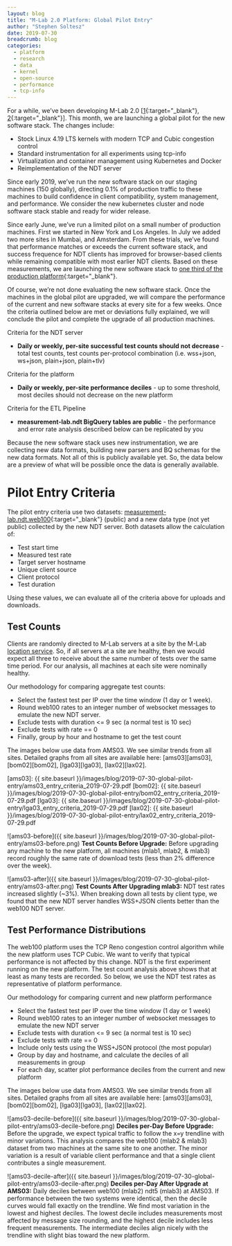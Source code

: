 ```yaml
---
layout: blog
title: "M-Lab 2.0 Platform: Global Pilot Entry"
author: "Stephen Soltesz"
date: 2019-07-30
breadcrumb: blog
categories:
  - platform
  - research
  - data
  - kernel
  - open-source
  - performance
  - tcp-info
---
```


For a while, we’ve been developing M-Lab 2.0 [[1][1]{:target="_blank"},
[2][2]{:target="_blank"}]. This month, we are launching a global pilot for
the new software stack. The changes include:

* Stock Linux 4.19 LTS kernels with modern TCP and Cubic congestion control
* Standard instrumentation for all experiments using tcp-info
* Virtualization and container management using Kubernetes and Docker
* Reimplementation of the NDT server

<!--more-->

Since early 2019, we’ve run the new software stack on our staging machines
(150 globally), directing 0.1% of production traffic to these machines to
build confidence in client compatibility, system management, and performance.
We consider the new kubernetes cluster and node software stack stable and
ready for wider release.

Since early June, we’ve run a limited pilot on a small number of production
machines. First we started in New York and Los Angeles. In July we added two
more sites in Mumbai, and Amsterdam. From these trials, we’ve found that
performance matches or exceeds the current software stack, and success
frequence for NDT clients has improved for browser-based clients while
remaining compatible with most earlier NDT clients. Based on these
measurements, we are launching the new software stack to [one third of the
production platform][3]{:target="_blank"}.

Of course, we’re not done evaluating the new software stack. Once the
machines in the global pilot are upgraded, we will compare the performance of
the current and new software stacks at every site for a few weeks. Once
the criteria outlined below are met or deviations fully explained, we will
conclude the pilot and complete the upgrade of all production machines.

Criteria for the NDT server

* **Daily or weekly, per-site successful test counts should not decrease** -
  total test counts, test counts per-protocol combination (i.e. wss+json,
  ws+json, plain+json, plain+tlv)

Criteria for the platform

* **Daily or weekly, per-site performance deciles** - up to some threshold, most
  deciles should not decrease on the new platform

Criteria for the ETL Pipeline

* **measurement-lab.ndt BigQuery tables are public** - the performance and error
  rate analysis described below can be replicated by you

Because the new software stack uses new instrumentation, we are collecting
new data formats, building new parsers and BQ schemas for the new data
formats. Not all of this is publicly available yet. So, the data below are
a preview of what will be possible once the data is generally available.

[1]: {{site.baseurl}}/blog/modernizing-mlab
[2]: {{site.baseurl}}/blog/mlab-20-platform-migration-update
[3]: https://siteinfo.mlab-oti.measurementlab.net/v1/adhoc/upgrade.json

# Pilot Entry Criteria

The pilot entry criteria use two datasets:
[measurement-lab.ndt.web100][web100]{:target="_blank"} (public) and a new
data type (not yet public) collected by the new NDT server. Both datasets
allow the calculation of:

* Test start time
* Measured test rate
* Target server hostname
* Unique client source
* Client protocol
* Test duration

Using these values, we can evaluate all of the criteria above for uploads and
downloads.

[web100]: {{site.baseurl}}/data/docs/bq/schema/ndt/

## Test Counts

Clients are randomly directed to M-Lab servers at a site by the M-Lab
[location service](https://locate.measurementlab.net). So, if all servers at
a site are healthy, then we would expect all three to receive about the same
number of tests over the same time period. For our analysis, all machines at
each site were nominally healthy.

Our methodology for comparing aggregate test counts:

* Select the fastest test per IP over the time window (1 day or 1 week).
* Round web100 rates to an integer number of websocket messages to emulate the
  new NDT server.
* Exclude tests with duration <= 9 sec (a normal test is 10 sec)
* Exclude tests with rate == 0
* Finally, group by hour and hostname to get the test count

The images below use data from AMS03. We see similar trends from all sites.
Detailed graphs from all sites are available here: [ams03][ams03],
[bom02][bom02], [lga03][lga03], [lax02][lax02].

[ams03]: {{ site.baseurl }}/images/blog/2019-07-30-global-pilot-entry/ams03_entry_criteria_2019-07-29.pdf
[bom02]: {{ site.baseurl }}/images/blog/2019-07-30-global-pilot-entry/bom02_entry_criteria_2019-07-29.pdf
[lga03]: {{ site.baseurl }}/images/blog/2019-07-30-global-pilot-entry/lga03_entry_criteria_2019-07-29.pdf
[lax02]: {{ site.baseurl }}/images/blog/2019-07-30-global-pilot-entry/lax02_entry_criteria_2019-07-29.pdf

![ams03-before]({{ site.baseurl }}/images/blog/2019-07-30-global-pilot-entry/ams03-before.png)
**Test Counts Before Upgrade:** Before upgrading any machine to the new
platform, all machines (mlab1, mlab2, & mlab3) record roughly the same rate
of download tests (less than 2% difference over the week).

![ams03-after]({{ site.baseurl }}/images/blog/2019-07-30-global-pilot-entry/ams03-after.png)
**Test Counts After Upgrading mlab3:** NDT test rates increased slightly
(~3%). When breaking down all tests by client type, we found that the new NDT
server handles WSS+JSON clients better than the web100 NDT server.

## Test Performance Distributions

The web100 platform uses the TCP Reno congestion control algorithm while the
new platform uses TCP Cubic. We want to verify that typical performance is
not affected by this change. NDT is the first experiment running on the new
platform. The test count analysis above shows that at least as many tests
are recorded. So below, we use the NDT test rates as representative of
platform performance.

Our methodology for comparing current and new platform performance

* Select the fastest test per IP over the time window (1 day or 1 week)
* Round web100 rates to an integer number of websocket messages to emulate the
  new NDT server
* Exclude tests with duration <= 9 sec (a normal test is 10 sec)
* Exclude tests with rate == 0
* Include only tests using the WSS+JSON protocol (the most popular)
* Group by day and hostname, and calculate the deciles of all measurements in group
* For each day, scatter plot performance deciles from the current and new platform

The images below use data from AMS03. We see similar trends from all sites.
Detailed graphs from all sites are available here: [ams03][ams03],
[bom02][bom02], [lga03][lga03], [lax02][lax02].

![ams03-decile-before]({{ site.baseurl }}/images/blog/2019-07-30-global-pilot-entry/ams03-decile-before.png)
**Deciles per-Day Before Upgrade:** Before the upgrade, we expect typical traffic
to follow the x=y trendline with minor variations. This analysis compares the
web100 (mlab2 & mlab3) dataset from two machines at the same site to one
another. The minor variation is a result of variable client performance and
that a single client contributes a single measurement.

![ams03-decile-after]({{ site.baseurl }}/images/blog/2019-07-30-global-pilot-entry/ams03-decile-after.png)
**Deciles per-Day After Upgrade at AMS03:** Daily deciles between web100 (mlab2)
ndt5 (mlab3) at AMS03. If performance between the two systems were
identical, then the decile curves would fall exactly on the trendline. We find most
variation in the lowest and highest deciles. The lowest decile includes
measurements most affected by message size rounding, and the highest decile
includes less frequent measurements. The intermediate deciles align nicely
with the trendline with slight bias toward the new platform.
